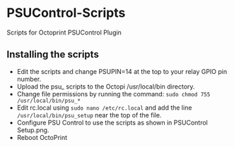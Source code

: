# PSUControl-Scripts
Scripts for Octoprint PSUControl Plugin

## Installing the scripts
* Edit the scripts and change PSUPIN=14 at the top to your relay GPIO pin number.
* Upload the psu_ scripts to the Octopi /usr/local/bin directory.
* Change file permissions by running the command:  `sudo chmod 755 /usr/local/bin/psu_*`
* Edit rc.local using `sudo nano /etc/rc.local` and add the line `/usr/local/bin/psu_setup` near the top of the file.
* Configure PSU Control to use the scripts as shown in PSUControl Setup.png.
* Reboot OctoPrint
